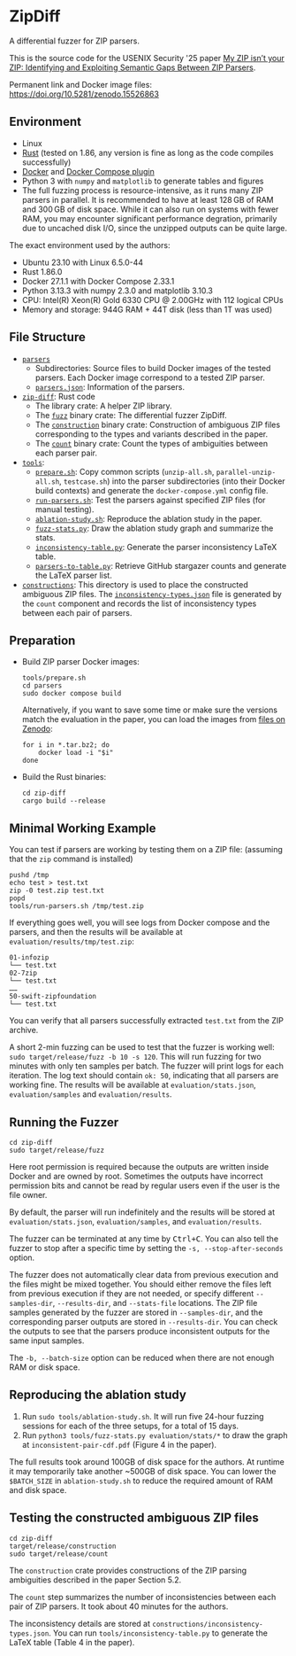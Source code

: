 # ZipDiff

A differential fuzzer for ZIP parsers.

This is the source code for the USENIX Security '25 paper [My ZIP isn’t your ZIP: Identifying and Exploiting Semantic Gaps Between ZIP Parsers](https://www.usenix.org/conference/usenixsecurity25/presentation/you).

Permanent link and Docker image files: https://doi.org/10.5281/zenodo.15526863

## Environment

-   Linux
-   [Rust](https://www.rust-lang.org/tools/install) (tested on 1.86, any version is fine as long as the code compiles successfully)
-   [Docker](https://docs.docker.com/engine/install/) and [Docker Compose plugin](https://docs.docker.com/compose/install/linux/)
-   Python 3 with `numpy` and `matplotlib` to generate tables and figures
-   The full fuzzing process is resource-intensive, as it runs many ZIP parsers in parallel. It is recommended to have at least 128 GB of RAM and 300 GB of disk space. While it can also run on systems with fewer RAM, you may encounter significant performance degration, primarily due to uncached disk I/O, since the unzipped outputs can be quite large.

The exact environment used by the authors:

-   Ubuntu 23.10 with Linux 6.5.0-44
-   Rust 1.86.0
-   Docker 27.1.1 with Docker Compose 2.33.1
-   Python 3.13.3 with numpy 2.3.0 and matplotlib 3.10.3
-   CPU: Intel(R) Xeon(R) Gold 6330 CPU @ 2.00GHz with 112 logical CPUs
-   Memory and storage: 944G RAM + 44T disk (less than 1T was used)

## File Structure

-   [`parsers`](./parsers)
    -   Subdirectories: Source files to build Docker images of the tested parsers. Each Docker image correspond to a tested ZIP parser.
    -   [`parsers.json`](./parsers/parsers.json): Information of the parsers.
-   [`zip-diff`](./zip-diff): Rust code
    -   The library crate: A helper ZIP library.
    -   The [`fuzz`](./zip-diff/src/fuzz) binary crate: The differential fuzzer ZipDiff.
    -   The [`construction`](./zip-diff/src/construction) binary crate: Construction of ambiguous ZIP files corresponding to the types and variants described in the paper.
    -   The [`count`](./zip-diff/src/count) binary crate: Count the types of ambiguities between each parser pair.
-   [`tools`](./tools):
    -   [`prepare.sh`](./tools/prepare.sh): Copy common scripts (`unzip-all.sh`, `parallel-unzip-all.sh`, `testcase.sh`) into the parser subdirectories (into their Docker build contexts) and generate the `docker-compose.yml` config file.
    -   [`run-parsers.sh`](./tools/run-parsers.sh): Test the parsers against specified ZIP files (for manual testing).
    -   [`ablation-study.sh`](./tools/ablation-study.sh): Reproduce the ablation study in the paper.
    -   [`fuzz-stats.py`](./tools/fuzz-stats.py): Draw the ablation study graph and summarize the stats.
    -   [`inconsistency-table.py`](./tools/inconsistency-table.py): Generate the parser inconsistency LaTeX table.
    -   [`parsers-to-table.py`](./tools/parsers-to-table.py): Retrieve GitHub stargazer counts and generate the LaTeX parser list.
-   [`constructions`](./constructions): This directory is used to place the constructed ambiguous ZIP files. The [`inconsistency-types.json`](./constructions/inconsistency-types.json) file is generated by the `count` component and records the list of inconsistency types between each pair of parsers.

## Preparation

-   Build ZIP parser Docker images:

    ```console
    tools/prepare.sh
    cd parsers
    sudo docker compose build
    ```

    Alternatively, if you want to save some time or make sure the versions match the evaluation in the paper, you can load the images from [files on Zenodo](https://doi.org/10.5281/zenodo.15526863):

    ```console
    for i in *.tar.bz2; do
        docker load -i "$i"
    done
    ```

-   Build the Rust binaries:

    ```console
    cd zip-diff
    cargo build --release
    ```

## Minimal Working Example

You can test if parsers are working by testing them on a ZIP file: (assuming that the `zip` command is installed)

```console
pushd /tmp
echo test > test.txt
zip -0 test.zip test.txt
popd
tools/run-parsers.sh /tmp/test.zip
```

If everything goes well, you will see logs from Docker compose and the parsers, and then the results will be available at `evaluation/results/tmp/test.zip`:

```
01-infozip
└── test.txt
02-7zip
└── test.txt
……
50-swift-zipfoundation
└── test.txt
```

You can verify that all parsers successfully extracted `test.txt` from the ZIP archive.

A short 2-min fuzzing can be used to test that the fuzzer is working well: `sudo target/release/fuzz -b 10 -s 120`. This will run fuzzing for two minutes with only ten samples per batch. The fuzzer will print logs for each iteration. The log text should contain `ok: 50`, indicating that all parsers are working fine. The results will be available at `evaluation/stats.json`, `evaluation/samples` and `evaluation/results`.

## Running the Fuzzer

```console
cd zip-diff
sudo target/release/fuzz
```

Here root permission is required because the outputs are written inside Docker and are owned by root. Sometimes the outputs have incorrect permission bits and cannot be read by regular users even if the user is the file owner.

By default, the parser will run indefinitely and the results will be stored at `evaluation/stats.json`, `evaluation/samples`, and `evaluation/results`.

The fuzzer can be terminated at any time by <kbd>Ctrl+C</kbd>. You can also tell the fuzzer to stop after a specific time by setting the `-s, --stop-after-seconds` option.

The fuzzer does not automatically clear data from previous execution and the files might be mixed together. You should either remove the files left from previous execution if they are not needed, or specify different `--samples-dir`, `--results-dir`, and `--stats-file` locations. The ZIP file samples generated by the fuzzer are stored in `--samples-dir`, and the corresponding parser outputs are stored in `--results-dir`. You can check the outputs to see that the parsers produce inconsistent outputs for the same input samples.

The `-b, --batch-size` option can be reduced when there are not enough RAM or disk space.

## Reproducing the ablation study

1.  Run `sudo tools/ablation-study.sh`. It will run five 24-hour fuzzing sessions for each of the three setups, for a total of 15 days.
2.  Run `python3 tools/fuzz-stats.py evaluation/stats/*` to draw the graph at `inconsistent-pair-cdf.pdf` (Figure 4 in the paper).

The full results took around 100GB of disk space for the authors. At runtime it may temporarily take another ~500GB of disk space. You can lower the `$BATCH_SIZE` in `ablation-study.sh` to reduce the required amount of RAM and disk space.

## Testing the constructed ambiguous ZIP files

```console
cd zip-diff
target/release/construction
sudo target/release/count
```

The `construction` crate provides constructions of the ZIP parsing ambiguities described in the paper Section 5.2.

The `count` step summarizes the number of inconsistencies between each pair of ZIP parsers. It took about 40 minutes for the authors.

The inconsistency details are stored at `constructions/inconsistency-types.json`. You can run `tools/inconsistency-table.py` to generate the LaTeX table (Table 4 in the paper).
